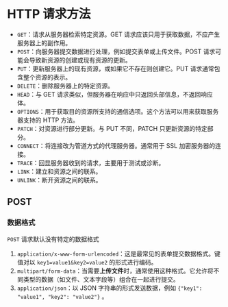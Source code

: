 # HTTP 请求方法

-   `GET`：请求从服务器检索特定资源。GET 请求应该只用于获取数据，不应产生服务器上的副作用。
-   `POST`：向服务器提交数据进行处理，例如提交表单或上传文件。POST 请求可能会导致新资源的创建或现有资源的更新。
-   `PUT`：更新服务器上的现有资源，或如果它不存在则创建它。PUT 请求通常包含整个资源的表示。
-   `DELETE`：删除服务器上的特定资源。
-   `HEAD`：与 GET 请求类似，但服务器在响应中只返回头部信息，不返回响应体。
-   `OPTIONS`：用于获取目的资源所支持的通信选项。这个方法可以用来获取服务器支持的 HTTP 方法。
-   `PATCH`：对资源进行部分更新。与 PUT 不同，PATCH 只更新资源的特定部分。
-   `CONNECT`：将连接改为管道方式的代理服务器。通常用于 SSL 加密服务器的连接。
-   `TRACE`：回显服务器收到的请求，主要用于测试或诊断。
-   `LINK`：建立和资源之间的联系。
-   `UNLINK`：断开资源之间的联系。

## POST

### 数据格式

`POST` 请求默认没有特定的数据格式

1. `application/x-www-form-urlencoded`：这是最常见的表单提交数据格式。键值对以 `key1=value1&key2=value2` 的形式进行编码。
2. `multipart/form-data`：当需要**上传文件**时，通常使用这种格式。它允许将不同类型的数据（如文件、文本字段等）组合在一起进行提交。
3. `application/json`：以 JSON 字符串的形式发送数据，例如 `{"key1": "value1", "key2": "value2"}` 。
